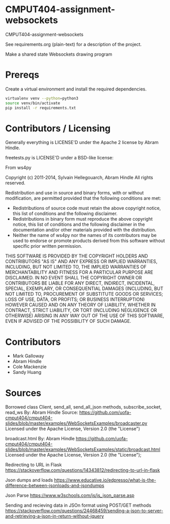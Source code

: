 CMPUT404-assignment-websockets
==============================

CMPUT404-assignment-websockets

See requirements.org (plain-text) for a description of the project.

Make a shared state Websockets drawing program

Prereqs
=======
Create a virtual environment and install the required dependencies.

```bash
virtualenv venv --python=python3
source venv/bin/activate
pip install -r requirements.txt
```

Contributors / Licensing
========================

Generally everything is LICENSE'D under the Apache 2 license by Abram Hindle.

freetests.py is LICENSE'D under a BSD-like license:

From ws4py

Copyright (c) 2011-2014, Sylvain Hellegouarch, Abram Hindle
All rights reserved.

Redistribution and use in source and binary forms, with or without
modification, are permitted provided that the following conditions are met:

 * Redistributions of source code must retain the above copyright notice,
   this list of conditions and the following disclaimer.
 * Redistributions in binary form must reproduce the above copyright
   notice, this list of conditions and the following disclaimer in the
   documentation and/or other materials provided with the distribution.
 * Neither the name of ws4py nor the names of its contributors may be used
   to endorse or promote products derived from this software without
   specific prior written permission.

THIS SOFTWARE IS PROVIDED BY THE COPYRIGHT HOLDERS AND CONTRIBUTORS "AS IS"
AND ANY EXPRESS OR IMPLIED WARRANTIES, INCLUDING, BUT NOT LIMITED TO, THE
IMPLIED WARRANTIES OF MERCHANTABILITY AND FITNESS FOR A PARTICULAR PURPOSE
ARE DISCLAIMED. IN NO EVENT SHALL THE COPYRIGHT OWNER OR CONTRIBUTORS BE
LIABLE FOR ANY DIRECT, INDIRECT, INCIDENTAL, SPECIAL, EXEMPLARY, OR
CONSEQUENTIAL DAMAGES (INCLUDING, BUT NOT LIMITED TO, PROCUREMENT OF
SUBSTITUTE GOODS OR SERVICES; LOSS OF USE, DATA, OR PROFITS; OR BUSINESS
INTERRUPTION) HOWEVER CAUSED AND ON ANY THEORY OF LIABILITY, WHETHER IN
CONTRACT, STRICT LIABILITY, OR TORT (INCLUDING NEGLIGENCE OR OTHERWISE)
ARISING IN ANY WAY OUT OF THE USE OF THIS SOFTWARE, EVEN IF ADVISED OF THE
POSSIBILITY OF SUCH DAMAGE.

Contributors
============

* Mark Galloway
* Abram Hindle
* Cole Mackenzie
* Sandy Huang


Sources
============

Borrowed class Client, send_all, send_all_json methods, subscribe_socket, read_ws
By: Abram Hindle
Source: https://github.com/uofa-cmput404/cmput404-slides/blob/master/examples/WebSocketsExamples/broadcaster.py
Licensed under the Apache License, Version 2.0 (the "License")


broadcast.html
By: Abram Hindle
https://github.com/uofa-cmput404/cmput404-slides/blob/master/examples/WebSocketsExamples/static/broadcast.html
Licensed under the Apache License, Version 2.0 (the "License");

Redirecting to URL in Flask https://stackoverflow.com/questions/14343812/redirecting-to-url-in-flask

Json dumps and loads https://www.educative.io/edpresso/what-is-the-difference-between-jsonloads-and-jsondumps

Json Parse https://www.w3schools.com/js/js_json_parse.asp

Sending and recieving data in JSOn format using POST/GET methods https://stackoverflow.com/questions/24468459/sending-a-json-to-server-and-retrieving-a-json-in-return-without-jquery

